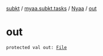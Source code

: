 [subkt](../../index.md) / [myaa.subkt.tasks](../index.md) / [Nyaa](index.md) / [out](./out.md)

# out

`protected val out: `[`File`](https://docs.oracle.com/javase/9/docs/api/java/io/File.html)